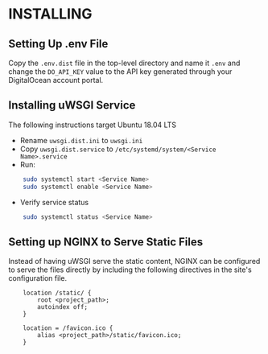 # INSTALLING

## Setting Up .env File

Copy the `.env.dist` file in the top-level directory and name it `.env`
and change the `DO_API_KEY` value to the API key generated through your
DigitalOcean account portal.

## Installing uWSGI Service

The following instructions target Ubuntu 18.04 LTS

* Rename `uwsgi.dist.ini` to `uwsgi.ini`
* Copy `uwsgi.dist.service` to `/etc/systemd/system/<Service Name>.service`
* Run:

```bash
    sudo systemctl start <Service Name>
    sudo systemctl enable <Service Name>
```

* Verify service status

```bash
    sudo systemctl status <Service Name>
```

## Setting up NGINX to Serve Static Files

Instead of having uWSGI serve the static content, NGINX can be configured to
serve the files directly by including the following directives in the site's
configuration file.

```
	location /static/ {
		root <project_path>;
		autoindex off;
	}

	location = /favicon.ico {
		alias <project_path>/static/favicon.ico;
	}
```
